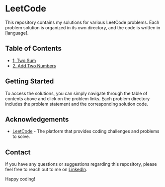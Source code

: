 # LeetCode

This repository contains my solutions for various LeetCode problems. Each problem solution is organized in its own directory, and the code is written in [language].

## Table of Contents

- [1, Two Sum](./1_Two_Sum/)
- [2. Add Two Numbers](./problem2/)

## Getting Started

To access the solutions, you can simply navigate through the table of contents above and click on the problem links. Each problem directory includes the problem statement and the corresponding solution code.

## Acknowledgements

- [LeetCode](https://leetcode.com/) - The platform that provides coding challenges and problems to solve.

## Contact

If you have any questions or suggestions regarding this repository, please feel free to reach out to me on [LinkedIn](https://www.linkedin.com/in/francisco-rodr%C3%ADguez-espinosa-a1a936117/).

Happy coding!
